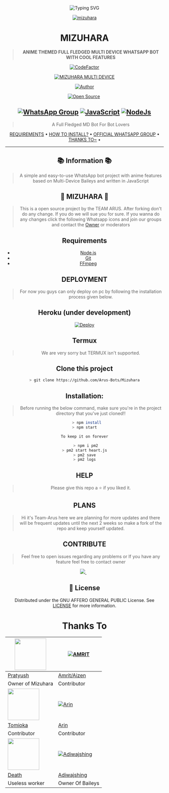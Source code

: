 
<div align="center">
    <img
        src="https://readme-typing-svg.herokuapp.com?font=Supermercado+One&size=30&duration=4997&color=B8212C&background=FF673200&center=true&vCenter=true&lines=HI+I+AM+MIZUHARA;A+WHATSAPP+BOT+ON+BAILEYS+MULTI-DEVICE"
            alt="Typing SVG"
        />
    </a>
</p>

<div align="center">
<a href="https://c.tenor.com/G1jVjFnK_64AAAAC/chizuru-mizuhara.gif"><img src="https://c.tenor.com/G1jVjFnK_64AAAAC/chizuru-mizuhara.gif" alt="mizuhara" border="0"></a>

# MIZUHARA 
> **ANIME THEMED FULL FLEDGED MULTI DEVICE WHATSAPP BOT WITH COOL FEATURES**

[![CodeFactor](https://www.codefactor.io/repository/github/arus-bots/mizuhara/badge)](https://www.codefactor.io/repository/github/arus-bots/mizuhara)

</p>
<p align="center">
<a href="#"><img title="MIZUHARA MULTI DEVICE" src="https://img.shields.io/badge/MIZUHARA MULTI DEVICE-green?colorA=%23ff0000&colorB=%23017e40&style=for-the-badge"></a>
</p>
<p align="center">
<a href="https://github.com/pratyush4932"><img title="Author" src="https://img.shields.io/badge/Author-Pratyush-red.svg?style=for-the-badge&logo=github"></a>
</p>
<p align="center">
<a href="https://github.com/pratyush4932"><img title="Open Source" src="https://img.shields.io/badge/Open%20Source-%E2%99%A5%EF%B8%8F-blue.svg?style=for-the-badge"></a>
<a href="https://github.com/is7s7whs"><img title="" src="https://img.shields.io/badge/Maintained-YES-green.svg?style=for-the-badge"></a>
</p>


## [![WhatsApp Group](https://img.shields.io/badge/WhatsApp-25D366?style=for-the-badge&logo=whatsapp&logoColor=white)](https://chat.whatsapp.com/LN4mY3laHz61S1ybxHBeYd) [![JavaScript](https://img.shields.io/badge/JavaScript-FFFF00?style=for-the-badge&logo=javascript&logoColor=black)](https://js.org/) [![NodeJs](https://img.shields.io/badge/Node.js-43853D?style=for-the-badge&logo=node.js&logoColor=white)](https://nodejs.org/en/)
> A Full Fledged MD Bot For Bot Lovers <br>

<p align="center">
  <a href="https://github.com/Arus-Bots/Mizuhara#Requirements">REQUIREMENTS</a> •
  <a href="https://github.com/Arus-Bots/Mizuhara#Installation">HOW TO INSTALL?</a> •
  <a href="https://chat.whatsapp.com/LN4mY3laHz61S1ybxHBeYd"> OFFICIAL WHATSAPP GROUP</a> •
  <a href="https://github.com/Arus-Bots/Mizuhara#thanks-to">THANKS TO~</a> •
</p>
</div>


---

## 📚 Information 📚
> A simple and easy-to-use WhatsApp bot project with anime features based on Multi-Device Baileys and written in JavaScript

## 💙 MIZUHARA 💙
> This is a open source project by the TEAM ARUS. After forking don't do any change. If you do we will sue you for sure. If you wanna do any changes click the following Whatsapp icons and join our groups and contact the [Owner](https://wa.me/918231033230?text=Hi%20I%20Am%20From%20GitHub%20☺️) or moderators

## Requirements
* [Node.js](https://nodejs.org/en/)
* [Git](https://git-scm.com/downloads)
* [FFmpeg](https://ffmpeg.org/download.html)

## DEPLOYMENT
>For now you guys can only deploy on pc by following the installation process given below.

## Heroku (under development)
[![Deploy](https://www.herokucdn.com/deploy/button.png)](https://heroku.com/deploy)

## Termux
> We are very sorry but TERMUX isn't supported.

## Clone this project
```bash
> git clone https://github.com/Arus-Bots/Mizuhara
```

## Installation:

> Before running the below command, make sure you're in the project directory that
you've just cloned!!
```bash
  > npm install
> npm start

To keep it on forever

 > npm i pm2
> pm2 start heart.js
 > pm2 save 
> pm2 logs
```
## HELP
> Please give this repo a ⭐ if you liked it.

## PLANS
> Hi it's Team-Arus here we are planning for more updates and there will be frequent updates until the next 2 weeks so make a fork of the repo and keep yourself updated.

## CONTRIBUTE

> Feel free to open issues regarding any problems or
> If you have any feature feel free to contact owner
<a href="https://wa.me/918231033230?text=Hi%20I%20Am%20From%20GitHub%20☺️">
    <img src="https://img.shields.io/badge/WhatsApp-25D366?style=for-the-badge&logo=whatsapp&logoColor=white" />
  </a>&nbsp;&nbsp;

## 📄 License

Distributed under the GNU AFFERO GENERAL PUBLIC License. See [LICENSE](/LICENSE)
for more information.

# Thanks To
<a href="https://github.com/pratyush4932"><img src="https://github.com/pratyush4932.png?size=100" width="100" height="100"></a> | [![AMRIT](https://github.com/Amrit9304.png?size=100)](https://github.com/Amrit9304) 
---|---
[Pratyush](https://github.com/pratyush4932)  | [Amrit/Aizen](https://github.com/Amrit9304)
Owner of Mizuhara | Contributor |
<a href="https://github.com/iamherok"><img src="https://github.com/iamherok.png?size=100" width="100" height="100"></a> | [![Arin](https://github.com/Arin1601.png?size=100)](https://github.com/Arin1601) 
[Tomioka](https://github.com/iamherok)  | [Arin](https://github.com/Arin1601)
Contributor | Contributor |
<a href="https://github.com/Death-132"><img src="https://github.com/Death-132.png?size=100" width="100" height="100"></a> | [![Adiwajshing](https://github.com/adiwajshing.png?size=100)](https://github.com/adiwajshing)
[Death](https://github.com/Death-132)   | [Adiwajshing](https://github.com/adiwajshing)
Useless worker | Owner Of Baileys |
